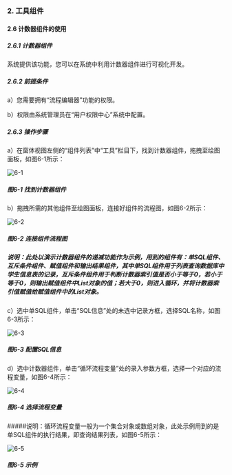 ### 2. 工具组件

#### 2.6 计数器组件的使用

##### 2.6.1 计数器组件

系统提供该功能，您可以在系统中利用计数器组件进行可视化开发。

##### 2.6.2 前提条件

a）您需要拥有“流程编辑器”功能的权限。

b）权限由系统管理员在“用户权限中心”系统中配置。

##### 2.6.3 操作步骤

a）在窗体视图左侧的“组件列表”中“工具”栏目下，找到计数器组件，拖拽至绘图面板，如图6-1所示：

![6-1](https://www.feisuanyz.com/fsimage/zc-image/cz_22_1_8_1.png)

##### 图6-1 找到计数器组件

b）拖拽所需的其他组件至绘图面板，连接好组件的流程图，如图6-2所示：

![6-2](https://www.feisuanyz.com/fsimage/zc-image/cz_22_1_8_2.png)

##### 图6-2 连接组件流程图

##### 说明：此处以演示计数器组件的递减功能作为示例，用到的组件有：单SQL组件、互斥条件组件、赋值组件和输出结果组件，其中单SQL组件用于列表查询数据库中学生信息表的记录，互斥条件组件用于判断计数器索引值是否小于等于0，若小于等于0，则输出赋值组件中List对象的值；若大于0，则进入循环，并将计数器索引值赋值给赋值组件中的List对象。

c）选中单SQL组件，单击“SQL信息”处的未选中记录方框，选择SQL名称，如图6-3所示：

![6-3](https://www.feisuanyz.com/fsimage/zc-image/cz_22_1_8_3.png)

##### 图6-3 配置SQL信息

d）选中计数器组件，单击“循环流程变量”处的录入参数方框，选择一个对应的流程变量，如图6-4所示：

![6-4](https://www.feisuanyz.com/fsimage/zc-image/cz_22_1_8_4.png)

##### 图6-4 选择流程变量

#####说明：循环流程变量一般为一个集合对象或数组对象，此处示例用到的是单SQL组件的执行结果，即查询结果列表，如图6-5所示：

![6-5](https://www.feisuanyz.com/fsimage/zc-image/cz_22_1_8_5.png)

##### 图6-5 示例
